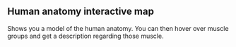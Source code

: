 ## Human anatomy interactive map

Shows you a model of the human anatomy. You can then hover over muscle groups and get a description regarding those muscle.
